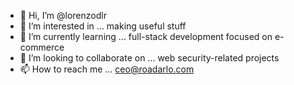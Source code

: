 - 👋 Hi, I’m @lorenzodlr
- 👀 I’m interested in ... making useful stuff
- 🌱 I’m currently learning ... full-stack development focused on e-commerce
- 💞️ I’m looking to collaborate on ... web security-related projects
- 📫 How to reach me ... ceo@roadarlo.com

<!---
lorenzodlr/lorenzodlr is a ✨ special ✨ repository because its `README.md` (this file) appears on your GitHub profile.
You can click the Preview link to take a look at your changes.
--->
